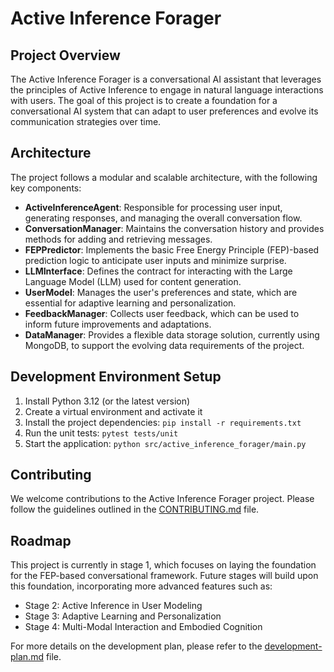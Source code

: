 # Active Inference Forager

## Project Overview
The Active Inference Forager is a conversational AI assistant that leverages the principles of Active Inference to engage in natural language interactions with users. The goal of this project is to create a foundation for a conversational AI system that can adapt to user preferences and evolve its communication strategies over time.

## Architecture
The project follows a modular and scalable architecture, with the following key components:

- **ActiveInferenceAgent**: Responsible for processing user input, generating responses, and managing the overall conversation flow.
- **ConversationManager**: Maintains the conversation history and provides methods for adding and retrieving messages.
- **FEPPredictor**: Implements the basic Free Energy Principle (FEP)-based prediction logic to anticipate user inputs and minimize surprise.
- **LLMInterface**: Defines the contract for interacting with the Large Language Model (LLM) used for content generation.
- **UserModel**: Manages the user's preferences and state, which are essential for adaptive learning and personalization.
- **FeedbackManager**: Collects user feedback, which can be used to inform future improvements and adaptations.
- **DataManager**: Provides a flexible data storage solution, currently using MongoDB, to support the evolving data requirements of the project.

## Development Environment Setup
1. Install Python 3.12 (or the latest version)
2. Create a virtual environment and activate it
3. Install the project dependencies: `pip install -r requirements.txt`
4. Run the unit tests: `pytest tests/unit`
5. Start the application: `python src/active_inference_forager/main.py`

## Contributing
We welcome contributions to the Active Inference Forager project. Please follow the guidelines outlined in the [CONTRIBUTING.md](CONTRIBUTING.md) file.

## Roadmap
This project is currently in stage 1, which focuses on laying the foundation for the FEP-based conversational framework. Future stages will build upon this foundation, incorporating more advanced features such as:

- Stage 2: Active Inference in User Modeling
- Stage 3: Adaptive Learning and Personalization
- Stage 4: Multi-Modal Interaction and Embodied Cognition

For more details on the development plan, please refer to the [development-plan.md](docs/development-plan.md) file.
